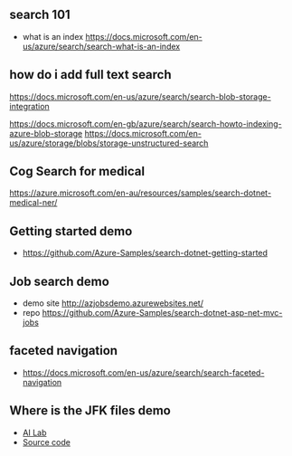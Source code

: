 ## search 101
- what is an index https://docs.microsoft.com/en-us/azure/search/search-what-is-an-index


## how do i add full text search
https://docs.microsoft.com/en-us/azure/search/search-blob-storage-integration

https://docs.microsoft.com/en-gb/azure/search/search-howto-indexing-azure-blob-storage
https://docs.microsoft.com/en-us/azure/storage/blobs/storage-unstructured-search  

## Cog Search for medical
https://azure.microsoft.com/en-au/resources/samples/search-dotnet-medical-ner/

## Getting started demo
- https://github.com/Azure-Samples/search-dotnet-getting-started

## Job search demo
- demo site http://azjobsdemo.azurewebsites.net/
- repo https://github.com/Azure-Samples/search-dotnet-asp-net-mvc-jobs

## faceted navigation
- https://docs.microsoft.com/en-us/azure/search/search-faceted-navigation

## Where is the JFK files demo
- [AI Lab](https://www.ailab.microsoft.com/experiments/7d6b0652-51dc-440d-a12a-481f28525143)
- [Source code](https://github.com/Microsoft/AzureSearch_JFK_Files)

